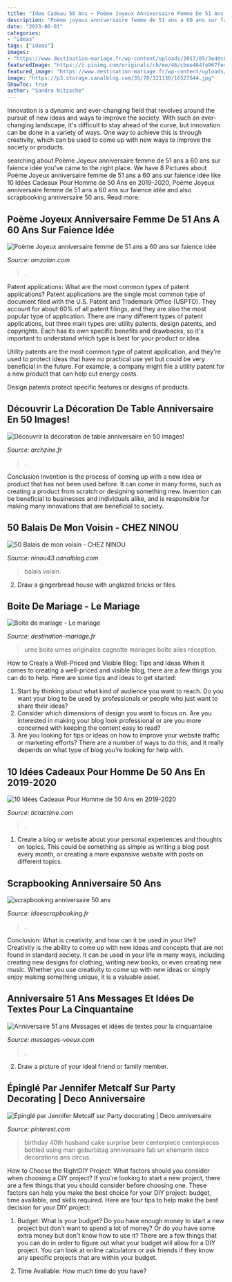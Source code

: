 ```yaml
---
title: "Idee Cadeau 50 Ans ~ Poème Joyeux Anniversaire Femme De 51 Ans A 60 Ans Sur Faience Idée"
description: "Poème joyeux anniversaire femme de 51 ans a 60 ans sur faience idée"
date: "2023-06-01"
categories:
- "ideas"
tags: ["ideas"]
images:
- "https://www.destination-mariage.fr/wp-content/uploads/2017/05/3e40c62187e9e0ad97e2984953119542.jpg"
featuredImage: "https://i.pinimg.com/originals/cb/ee/46/cbee464fe967fecaa09c795e697647d8.jpg"
featured_image: "https://www.destination-mariage.fr/wp-content/uploads/2017/05/3e40c62187e9e0ad97e2984953119542.jpg"
image: "https://p3.storage.canalblog.com/35/70/321138/16527644.jpg"
ShowToc: true
author: "Sandra Nitzsche"
---
```



Innovation is a dynamic and ever-changing field that revolves around the pursuit of new ideas and ways to improve the society. With such an ever-changing landscape, it's difficult to stay ahead of the curve, but innovation can be done in a variety of ways. One way to achieve this is through creativity, which can be used to come up with new ways to improve the society or products.

	

		
searching about Poème Joyeux anniversaire femme de 51 ans a 60 ans sur faience idée you've came to the right place. We have 8 Pictures about Poème Joyeux anniversaire femme de 51 ans a 60 ans sur faience idée like 10 Idées Cadeaux Pour Homme de 50 Ans en 2019-2020, Poème Joyeux anniversaire femme de 51 ans a 60 ans sur faience idée and also scrapbooking anniversaire 50 ans. Read more:
		
    
## Poème Joyeux Anniversaire Femme De 51 Ans A 60 Ans Sur Faience Idée

<img loading=lazy src="https://www.amzalan.com/39638-thickbox_default/poeme-joyeux-anniversaire-femme-de-51-ans-a-60-ans-sur-faience-idee-cadeau-fete-neuf-emballe.jpg" onerror="this.onerror=null;this.src='https://tse3.mm.bing.net/th?id=OIP.ZaCGIh0GZ-4kzYFvS4DM2wHaHa&amp;pid=15.1';" alt="Poème Joyeux anniversaire femme de 51 ans a 60 ans sur faience idée">

_Source: amzalan.com_

>. 

	

Patent applications: What are the most common types of patent applications?
Patent applications are the single most common type of document filed with the U.S. Patent and Trademark Office (USPTO). They account for about 60% of all patent filings, and they are also the most popular type of application.
There are many different types of patent applications, but three main types are: utility patents, design patents, and copyrights. Each has its own specific benefits and drawbacks, so it's important to understand which type is best for your product or idea.

 Utility patents are the most common type of patent application, and they're used to protect ideas that have no practical use yet but could be very beneficial in the future. For example, a company might file a utility patent for a new product that can help cut energy costs.

Design patents protect specific features or designs of products.

    
## Découvrir La Décoration De Table Anniversaire En 50 Images!

<img loading=lazy src="https://archzine.fr/wp-content/uploads/2015/08/2-deco-anniversaire-30-ans-comment-decorer-la-table-d-anniversaire-adulte6.jpg" onerror="this.onerror=null;this.src='https://tse1.mm.bing.net/th?id=OIP.ds1gyHRQjz0DvkPFazw_QAHaLF&amp;pid=15.1';" alt="Découvrir la décoration de table anniversaire en 50 images!">

_Source: archzine.fr_

>. 

	

Conclusion
Invention is the process of coming up with a new idea or product that has not been used before. It can come in many forms, such as creating a product from scratch or designing something new. Invention can be beneficial to businesses and individuals alike, and is responsible for making many innovations that are beneficial to society.

    
## 50 Balais De Mon Voisin - CHEZ NINOU

<img loading=lazy src="https://p3.storage.canalblog.com/35/70/321138/16527644.jpg" onerror="this.onerror=null;this.src='https://tse3.mm.bing.net/th?id=OIP.5d8QML4B2S3DPQoLC_YZ3gHaJ5&amp;pid=15.1';" alt="50 Balais de mon voisin - CHEZ NINOU">

_Source: ninou43.canalblog.com_

>balais voisin. 

	

2. Draw a gingerbread house with unglazed bricks or tiles.

    
## Boite De Mariage - Le Mariage

<img loading=lazy src="https://www.destination-mariage.fr/wp-content/uploads/2017/05/3e40c62187e9e0ad97e2984953119542.jpg" onerror="this.onerror=null;this.src='https://tse1.mm.bing.net/th?id=OIP.PkDGIYfp4K2X4phJUxGVQgHaE8&amp;pid=15.1';" alt="Boite de mariage - Le mariage">

_Source: destination-mariage.fr_

>urne boite urnes originales cagnotte mariages boîte ailes réception. 

	

How to Create a Well-Priced and Visible Blog: Tips and Ideas
When it comes to creating a well-priced and visible blog, there are a few things you can do to help. Here are some tips and ideas to get started: 
1. Start by thinking about what kind of audience you want to reach. Do you want your blog to be used by professionals or people who just want to share their ideas? 
2. Consider which dimensions of design you want to focus on. Are you interested in making your blog look professional or are you more concerned with keeping the content easy to read? 
3. Are you looking for tips or ideas on how to improve your website traffic or marketing efforts? There are a number of ways to do this, and it really depends on what type of blog you’re looking for help with. 

    
## 10 Idées Cadeaux Pour Homme De 50 Ans En 2019-2020

<img loading=lazy src="https://www.tictactime.com/wp-content/uploads/bfi_thumb/idée-cadeau-noël-homme-50-ans-37dtmqgvkems7f6t3yerd6.jpg" onerror="this.onerror=null;this.src='https://tse4.mm.bing.net/th?id=OIP.1EGAVYt2swSZJ4nEOF4M5QHaEV&amp;pid=15.1';" alt="10 Idées Cadeaux Pour Homme de 50 Ans en 2019-2020">

_Source: tictactime.com_

>. 

	

1. Create a blog or website about your personal experiences and thoughts on topics. This could be something as simple as writing a blog post every month, or creating a more expansive website with posts on different topics.

    
## Scrapbooking Anniversaire 50 Ans

<img loading=lazy src="http://www.ideescrapbooking.fr/images/scrapbooking-anniversaire-50-ans_9.jpg" onerror="this.onerror=null;this.src='https://tse2.mm.bing.net/th?id=OIP.IKAEuayZBhyBmuJzOu0V1QHaJ4&amp;pid=15.1';" alt="scrapbooking anniversaire 50 ans">

_Source: ideescrapbooking.fr_

>. 

	

Conclusion: What is creativity, and how can it be used in your life?
Creativity is the ability to come up with new ideas and concepts that are not found in standard society. It can be used in your life in many ways, including creating new designs for clothing, writing new books, or even creating new music. Whether you use creativity to come up with new ideas or simply enjoy making something unique, it is a valuable asset.

    
## Anniversaire 51 Ans Messages Et Idées De Textes Pour La Cinquantaine

<img loading=lazy src="https://www.messages-voeux.com/wp-content/uploads/2017/07/50-ans-citation-anniversaire-message-cinquantaine--300x200.jpg" onerror="this.onerror=null;this.src='https://tse2.mm.bing.net/th?id=OIP.pM9-VEHGZ5jpRRHvR8oiggAAAA&amp;pid=15.1';" alt="Anniversaire 51 ans Messages et idées de textes pour la cinquantaine">

_Source: messages-voeux.com_

>. 

	

2. Draw a picture of your ideal friend or family member.

    
## Épinglé Par Jennifer Metcalf Sur Party Decorating | Deco Anniversaire

<img loading=lazy src="https://i.pinimg.com/originals/cb/ee/46/cbee464fe967fecaa09c795e697647d8.jpg" onerror="this.onerror=null;this.src='https://tse3.mm.bing.net/th?id=OIP.N_XnJRRSaOB6O2afukxjbAHaJ4&amp;pid=15.1';" alt="Épinglé par Jennifer Metcalf sur Party decorating | Deco anniversaire">

_Source: pinterest.com_

>birthday 40th husband cake surprise beer centerpiece centerpieces bottled using man geburtstag anniversaire fab un ehemann deco decorations ans circus. 

	

How to Choose the RightDIY Project: What factors should you consider when choosing a DIY project?
If you're looking to start a new project, there are a few things that you should consider before choosing one. These factors can help you make the best choice for your DIY project: budget, time available, and skills required. Here are four tips to help make the best decision for your DIY project:
1. Budget: What is your budget? Do you have enough money to start a new project but don't want to spend a lot of money? Or do you have some extra money but don't know how to use it? There are a few things that you can do in order to figure out what your budget will allow for a DIY project. You can look at online calculators or ask friends if they know any specific projects that are within your budget.

2. Time Available: How much time do you have?

